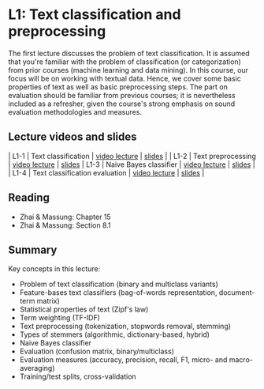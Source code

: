 # L1: Text classification and preprocessing

The first lecture discusses the problem of text classification. It is assumed that you're familiar with the problem of classification (or categorization) from prior courses (machine learning and data mining). In this course, our focus will be on working with textual data. Hence, we cover some basic properties of text as well as basic preprocessing steps. The part on evaluation should be familiar from previous courses; it is nevertheless included as a refresher, given the course's strong emphasis on sound evaluation methodologies and measures.

## Lecture videos and slides

| L1-1 | Text classification | [video lecture](https://youtu.be/3LMjRlwZzSA) | [slides](https://speakerdeck.com/kbalog/information-retrieval-and-text-mining-2020-text-classification) |
| L1-2 | Text preprocessing | [video lecture](https://youtu.be/IuBvlOuD3js) | [slides](https://speakerdeck.com/kbalog/information-retrieval-and-text-mining-2020-text-preprocessing)
| L1-3 | Naive Bayes classifier | [video lecture](https://youtu.be/EIXxvno9hLU) | [slides](https://speakerdeck.com/kbalog/information-retrieval-and-text-mining-2020-text-classification-naive-bayes) |
| L1-4 | Text classification evaluation | [video lecture](https://youtu.be/3LdPjTW3F6I) | [slides](https://speakerdeck.com/kbalog/information-retrieval-and-text-mining-2020-text-classification-evaluation) |

## Reading

  * Zhai & Massung: Chapter 15
  * Zhai & Massung: Section 8.1

## Summary

Key concepts in this lecture:

  * Problem of text classification (binary and multiclass variants)
  * Feature-bases text classifiers (bag-of-words representation, document-term matrix)
  * Statistical properties of text (Zipf's law)
  * Term weighting (TF-IDF)
  * Text preprocessing (tokenization, stopwords removal, stemming)
  * Types of stemmers (algorithmic, dictionary-based, hybrid)
  * Naive Bayes classifier
  * Evaluation (confusion matrix, binary/multiclass)
  * Evaluation measures (accuracy, precision, recall, F1, micro- and macro-averaging)
  * Training/test splits, cross-validation
